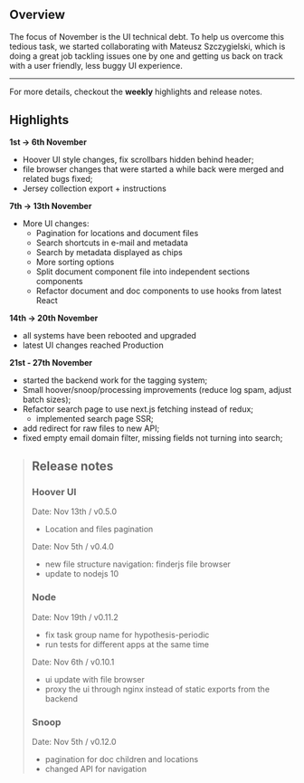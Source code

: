 ## Overview

The focus of November is the UI technical debt. To help us overcome this tedious task, we started collaborating with Mateusz Szczygielski, which is doing a great job tackling issues one by one and getting us back on track with a user friendly, less buggy UI experience.
***

For more details, checkout the **weekly** highlights and release notes.

## Highlights
**1st -> 6th November** 
- Hoover UI style changes, fix scrollbars hidden behind header;
- file browser changes that were started a while back were merged and related bugs fixed;
- Jersey collection export + instructions 

**7th -> 13th November**
- More UI changes:
  - Pagination for locations and document files
  - Search shortcuts in e-mail and metadata
  - Search by metadata displayed as chips
  - More sorting options
  - Split document component file into independent sections components
  - Refactor document and doc components to use hooks from latest React

**14th -> 20th November**
- all systems have been rebooted and upgraded
- latest UI changes reached Production

**21st - 27th November**
- started the backend work for the tagging system;
- Small hoover/snoop/processing improvements (reduce log spam, adjust batch sizes);
- Refactor search page to use next.js fetching instead of redux;
  - implemented search page SSR;
- add redirect for raw files to new API;
- fixed empty email domain filter, missing fields not turning into search;

> ## Release notes 
> ### Hoover UI
>Date: Nov 13th / v0.5.0
>- Location and files pagination
>
>Date: Nov 5th / v0.4.0
>- new file structure navigation: finderjs file browser
>- update to nodejs 10
>
> ### Node
>Date: Nov 19th / v0.11.2
>- fix task group name for hypothesis-periodic
>- run tests for different apps at the same time
>
>Date: Nov 6th / v0.10.1
>- ui update with file browser
>- proxy the ui through nginx instead of static exports from the backend
>
> ### Snoop
>Date: Nov 5th / v0.12.0
>- pagination for doc children and locations
>- changed API for navigation
>